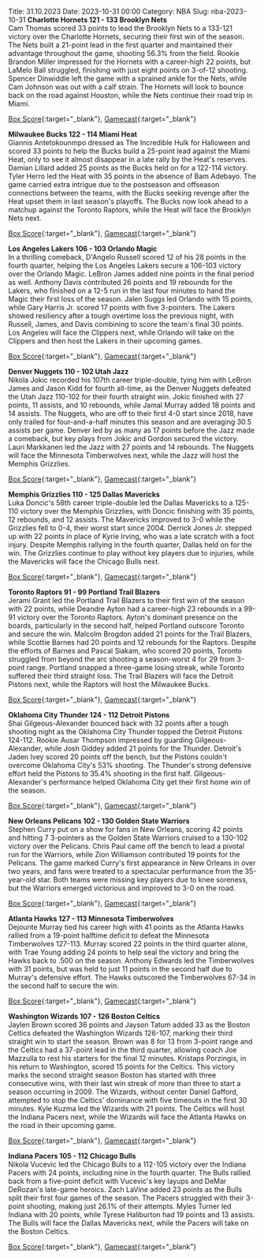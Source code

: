 Title: 31.10.2023
Date: 2023-10-31 00:00
Category: NBA 
Slug: nba-2023-10-31 
**Charlotte Hornets 121 - 133 Brooklyn Nets**  
Cam Thomas scored 33 points to lead the Brooklyn Nets to a 133-121 victory over the Charlotte Hornets, securing their first win of the season. The Nets built a 21-point lead in the first quarter and maintained their advantage throughout the game, shooting 56.3% from the field. Rookie Brandon Miller impressed for the Hornets with a career-high 22 points, but LaMelo Ball struggled, finishing with just eight points on 3-of-12 shooting. Spencer Dinwiddle left the game with a sprained ankle for the Nets, while Cam Johnson was out with a calf strain. The Hornets will look to bounce back on the road against Houston, while the Nets continue their road trip in Miami. 

[Box Score](https://www.nba.com/game/bkn-vs-cha-0022300101/box-score){:target="_blank"}, [Gamecast](https://www.nba.com/game/bkn-vs-cha-0022300101){:target="_blank"}<br>

**Milwaukee Bucks 122 - 114 Miami Heat**  
Giannis Antetokounmpo dressed as The Incredible Hulk for Halloween and scored 33 points to help the Bucks build a 25-point lead against the Miami Heat, only to see it almost disappear in a late rally by the Heat's reserves. Damian Lillard added 25 points as the Bucks held on for a 122-114 victory. Tyler Herro led the Heat with 35 points in the absence of Bam Adebayo. The game carried extra intrigue due to the postseason and offseason connections between the teams, with the Bucks seeking revenge after the Heat upset them in last season's playoffs. The Bucks now look ahead to a matchup against the Toronto Raptors, while the Heat will face the Brooklyn Nets next. 

[Box Score](https://www.nba.com/game/mia-vs-mil-0022300107/box-score){:target="_blank"}, [Gamecast](https://www.nba.com/game/mia-vs-mil-0022300107){:target="_blank"}<br>

**Los Angeles Lakers 106 - 103 Orlando Magic**  
In a thrilling comeback, D'Angelo Russell scored 12 of his 28 points in the fourth quarter, helping the Los Angeles Lakers secure a 106-103 victory over the Orlando Magic. LeBron James added nine points in the final period as well. Anthony Davis contributed 26 points and 19 rebounds for the Lakers, who finished on a 12-5 run in the last four minutes to hand the Magic their first loss of the season. Jalen Suggs led Orlando with 15 points, while Gary Harris Jr. scored 17 points with five 3-pointers. The Lakers showed resiliency after a tough overtime loss the previous night, with Russell, James, and Davis combining to score the team's final 30 points. Los Angeles will face the Clippers next, while Orlando will take on the Clippers and then host the Lakers in their upcoming games. 

[Box Score](https://www.nba.com/game/orl-vs-lal-0022300111/box-score){:target="_blank"}, [Gamecast](https://www.nba.com/game/orl-vs-lal-0022300111){:target="_blank"}<br>

**Denver Nuggets 110 - 102 Utah Jazz**  
Nikola Jokic recorded his 107th career triple-double, tying him with LeBron James and Jason Kidd for fourth all-time, as the Denver Nuggets defeated the Utah Jazz 110-102 for their fourth straight win. Jokic finished with 27 points, 11 assists, and 10 rebounds, while Jamal Murray added 18 points and 14 assists. The Nuggets, who are off to their first 4-0 start since 2018, have only trailed for four-and-a-half minutes this season and are averaging 30.5 assists per game. Denver led by as many as 17 points before the Jazz made a comeback, but key plays from Jokic and Gordon secured the victory. Lauri Markkanen led the Jazz with 27 points and 14 rebounds. The Nuggets will face the Minnesota Timberwolves next, while the Jazz will host the Memphis Grizzlies. 

[Box Score](https://www.nba.com/game/uta-vs-den-0022300110/box-score){:target="_blank"}, [Gamecast](https://www.nba.com/game/uta-vs-den-0022300110){:target="_blank"}<br>

**Memphis Grizzlies 110 - 125 Dallas Mavericks**  
Luka Doncic's 58th career triple-double led the Dallas Mavericks to a 125-110 victory over the Memphis Grizzlies, with Doncic finishing with 35 points, 12 rebounds, and 12 assists. The Mavericks improved to 3-0 while the Grizzlies fell to 0-4, their worst start since 2004. Derrick Jones Jr. stepped up with 22 points in place of Kyrie Irving, who was a late scratch with a foot injury. Despite Memphis rallying in the fourth quarter, Dallas held on for the win. The Grizzlies continue to play without key players due to injuries, while the Mavericks will face the Chicago Bulls next. 

[Box Score](https://www.nba.com/game/dal-vs-mem-0022300106/box-score){:target="_blank"}, [Gamecast](https://www.nba.com/game/dal-vs-mem-0022300106){:target="_blank"}<br>

**Toronto Raptors 91 - 99 Portland Trail Blazers**  
Jerami Grant led the Portland Trail Blazers to their first win of the season with 22 points, while Deandre Ayton had a career-high 23 rebounds in a 99-91 victory over the Toronto Raptors. Ayton's dominant presence on the boards, particularly in the second half, helped Portland outscore Toronto and secure the win. Malcolm Brogdon added 21 points for the Trail Blazers, while Scottie Barnes had 20 points and 12 rebounds for the Raptors. Despite the efforts of Barnes and Pascal Siakam, who scored 20 points, Toronto struggled from beyond the arc shooting a season-worst 4 for 29 from 3-point range. Portland snapped a three-game losing streak, while Toronto suffered their third straight loss. The Trail Blazers will face the Detroit Pistons next, while the Raptors will host the Milwaukee Bucks. 

[Box Score](https://www.nba.com/game/por-vs-tor-0022300105/box-score){:target="_blank"}, [Gamecast](https://www.nba.com/game/por-vs-tor-0022300105){:target="_blank"}<br>

**Oklahoma City Thunder 124 - 112 Detroit Pistons**  
Shai Gilgeous-Alexander bounced back with 32 points after a tough shooting night as the Oklahoma City Thunder topped the Detroit Pistons 124-112. Rookie Ausar Thompson impressed by guarding Gilgeous-Alexander, while Josh Giddey added 21 points for the Thunder. Detroit's Jaden Ivey scored 20 points off the bench, but the Pistons couldn't overcome Oklahoma City's 53% shooting. The Thunder's strong defensive effort held the Pistons to 35.4% shooting in the first half. Gilgeous-Alexander's performance helped Oklahoma City get their first home win of the season. 

[Box Score](https://www.nba.com/game/det-vs-okc-0022300109/box-score){:target="_blank"}, [Gamecast](https://www.nba.com/game/det-vs-okc-0022300109){:target="_blank"}<br>

**New Orleans Pelicans 102 - 130 Golden State Warriors**  
Stephen Curry put on a show for fans in New Orleans, scoring 42 points and hitting 7 3-pointers as the Golden State Warriors cruised to a 130-102 victory over the Pelicans. Chris Paul came off the bench to lead a pivotal run for the Warriors, while Zion Williamson contributed 19 points for the Pelicans. The game marked Curry's first appearance in New Orleans in over two years, and fans were treated to a spectacular performance from the 35-year-old star. Both teams were missing key players due to knee soreness, but the Warriors emerged victorious and improved to 3-0 on the road. 

[Box Score](https://www.nba.com/game/gsw-vs-nop-0022300108/box-score){:target="_blank"}, [Gamecast](https://www.nba.com/game/gsw-vs-nop-0022300108){:target="_blank"}<br>

**Atlanta Hawks 127 - 113 Minnesota Timberwolves**  
Dejounte Murray tied his career high with 41 points as the Atlanta Hawks rallied from a 19-point halftime deficit to defeat the Minnesota Timberwolves 127-113. Murray scored 22 points in the third quarter alone, with Trae Young adding 24 points to help seal the victory and bring the Hawks back to .500 on the season. Anthony Edwards led the Timberwolves with 31 points, but was held to just 11 points in the second half due to Murray's defensive effort. The Hawks outscored the Timberwolves 67-34 in the second half to secure the win. 

[Box Score](https://www.nba.com/game/min-vs-atl-0022300104/box-score){:target="_blank"}, [Gamecast](https://www.nba.com/game/min-vs-atl-0022300104){:target="_blank"}<br>

**Washington Wizards 107 - 126 Boston Celtics**  
Jaylen Brown scored 36 points and Jayson Tatum added 33 as the Boston Celtics defeated the Washington Wizards 126-107, marking their third straight win to start the season. Brown was 8 for 13 from 3-point range and the Celtics had a 37-point lead in the third quarter, allowing coach Joe Mazzulla to rest his starters for the final 12 minutes. Kristaps Porzingis, in his return to Washington, scored 15 points for the Celtics. This victory marks the second straight season Boston has started with three consecutive wins, with their last win streak of more than three to start a season occurring in 2009. The Wizards, without center Daniel Gafford, attempted to stop the Celtics' dominance with five timeouts in the first 30 minutes. Kyle Kuzma led the Wizards with 21 points. The Celtics will host the Indiana Pacers next, while the Wizards will face the Atlanta Hawks on the road in their upcoming game. 

[Box Score](https://www.nba.com/game/bos-vs-was-0022300103/box-score){:target="_blank"}, [Gamecast](https://www.nba.com/game/bos-vs-was-0022300103){:target="_blank"}<br>

**Indiana Pacers 105 - 112 Chicago Bulls**  
Nikola Vucevic led the Chicago Bulls to a 112-105 victory over the Indiana Pacers with 24 points, including nine in the fourth quarter. The Bulls rallied back from a five-point deficit with Vucevic's key layups and DeMar DeRozan's late-game heroics. Zach LaVine added 23 points as the Bulls split their first four games of the season. The Pacers struggled with their 3-point shooting, making just 26.1% of their attempts. Myles Turner led Indiana with 20 points, while Tyrese Haliburton had 19 points and 13 assists. The Bulls will face the Dallas Mavericks next, while the Pacers will take on the Boston Celtics. 

[Box Score](https://www.nba.com/game/chi-vs-ind-0022300102/box-score){:target="_blank"}, [Gamecast](https://www.nba.com/game/chi-vs-ind-0022300102){:target="_blank"}<br>

